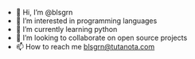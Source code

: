 - 👋 Hi, I’m @blsgrn
- 👀 I’m interested in programming languages
- 🌱 I’m currently learning python
- 💞️ I’m looking to collaborate on open source projects
- 📫 How to reach me blsgrn@tutanota.com

<!---
blsgrn/blsgrn is a ✨ special ✨ repository because its `README.md` (this file) appears on your GitHub profile.
You can click the Preview link to take a look at your changes.
--->
